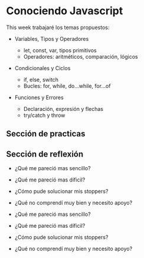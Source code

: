 # Conociendo Javascript
This week trabajaré los temas propuestos:

* Variables, Tipos y Operadores
    * let, const, var, tipos primitivos
    * Operadores: aritméticos, comparación, lógicos

* Condicionales y Ciclos
    * if, else, switch
    * Bucles: for, while, do...while, for...of

* Funciones y Errores
    * Declaración, expresión y flechas
    * try/catch y throw


## Sección de practicas

## Sección de reflexión

* ¿Qué me pareció mas sencillo?
* ¿Qué me pareció mas díficil?
* ¿Cómo pude solucionar mis stoppers?
* ¿Qué no comprendí muy bien y necesito apoyo?

* ¿Qué me pareció mas sencillo?
* ¿Qué me pareció mas díficil?
* ¿Cómo pude solucionar mis stoppers?
* ¿Qué no comprendí muy bien y necesito apoyo?